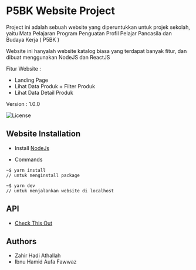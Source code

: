 # P5BK Website Project
Project ini adalah sebuah website yang diperuntukkan untuk projek sekolah, yaitu Mata Pelajaran Program Penguatan Profil Pelajar Pancasila dan Budaya Kerja ( P5BK )

Website ini hanyalah website katalog biasa yang terdapat banyak fitur, dan dibuat menggunakan NodeJS dan ReactJS

Fitur Website :
- Landing Page
- Lihat Data Produk + Filter Produk
- Lihat Data Detail Produk

Version : 1.0.0

![License](https://img.shields.io/badge/License-MIT-blue.svg)

## Website Installation

- Install [NodeJs](https://nodejs.org/en/)

- Commands
```
~$ yarn install
// untuk menginstall package

~$ yarn dev
// untuk menjalankan website di localhost

```

## API
- [Check This Out](https://github.com/CodeArch-Indonesia/p5bk-api)


## Authors
- Zahir Hadi Athallah
- Ibnu Hamid Aufa Fawwaz
